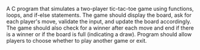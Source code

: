 A C program that simulates a two-player tic-tac-toe game using functions, loops, and if-else statements.
The game should display the board, ask for each player's move, validate the input, and update the board accordingly.
The game should also check for a winner after each move and end if there  is  a  winner  or  if  the  board  is  full  (indicating  a  draw).
Program  should  allow  players  to choose whether to play another game or exit.
